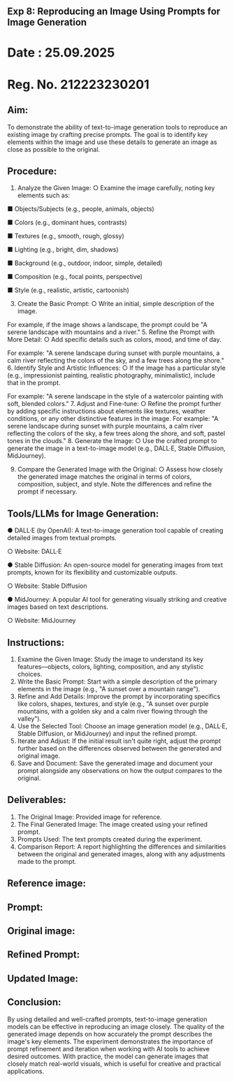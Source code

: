 ## Exp 8: Reproducing an Image Using Prompts for Image Generation

# Date : 25.09.2025
# Reg. No. 212223230201

## Aim:
To demonstrate the ability of text-to-image generation tools to reproduce an existing image by crafting precise prompts. The goal is to identify key elements within the image and use these details to generate an image as close as possible to the original.

## Procedure:
1.	Analyze the Given Image:
○	Examine the image carefully, noting key elements such as:

■	Objects/Subjects (e.g., people, animals, objects)

■	Colors (e.g., dominant hues, contrasts)

■	Textures (e.g., smooth, rough, glossy)

■	Lighting (e.g., bright, dim, shadows)

■	Background (e.g., outdoor, indoor, simple, detailed)

■	Composition (e.g., focal points, perspective)

■	Style (e.g., realistic, artistic, cartoonish)

3.	Create the Basic Prompt:
○	Write an initial, simple description of the image.

For example, if the image shows a landscape, the prompt could be "A serene landscape with mountains and a river."
5.	Refine the Prompt with More Detail:
○	Add specific details such as colors, mood, and time of day. 

For example: "A serene landscape during sunset with purple mountains, a calm river reflecting the colors of the sky, and a few trees along the shore."
6.	Identify Style and Artistic Influences:
○	If the image has a particular style (e.g., impressionist painting, realistic photography, minimalistic), include that in the prompt. 

For example: "A serene landscape in the style of a watercolor painting with soft, blended colors."
7.	Adjust and Fine-tune:
○	Refine the prompt further by adding specific instructions about elements like textures, weather conditions, or any other distinctive features in the image. For example: "A serene landscape during sunset with purple mountains, a calm river reflecting the colors of the sky, a few trees along the shore, and soft, pastel tones in the clouds."
8.	Generate the Image:
○	Use the crafted prompt to generate the image in a text-to-image model (e.g., DALL·E, Stable Diffusion, MidJourney).

9.	Compare the Generated Image with the Original:
○	Assess how closely the generated image matches the original in terms of colors, composition, subject, and style. Note the differences and refine the prompt if necessary.

## Tools/LLMs for Image Generation:
●	DALL·E (by OpenAI): A text-to-image generation tool capable of creating detailed images from textual prompts.

○	Website: DALL·E

●	Stable Diffusion: An open-source model for generating images from text prompts, known for its flexibility and customizable outputs.

○	Website: Stable Diffusion

●	MidJourney: A popular AI tool for generating visually striking and creative images based on text descriptions.

○	Website: MidJourney

## Instructions:
1.	Examine the Given Image: Study the image to understand its key features—objects, colors, lighting, composition, and any stylistic choices.
2.	Write the Basic Prompt: Start with a simple description of the primary elements in the image (e.g., "A sunset over a mountain range").
3.	Refine and Add Details: Improve the prompt by incorporating specifics like colors, shapes, textures, and style (e.g., "A sunset over purple mountains, with a golden sky and a calm river flowing through the valley").
4.	Use the Selected Tool: Choose an image generation model (e.g., DALL·E, Stable Diffusion, or MidJourney) and input the refined prompt.
5.	Iterate and Adjust: If the initial result isn't quite right, adjust the prompt further based on the differences observed between the generated and original image.
6.	Save and Document: Save the generated image and document your prompt alongside any observations on how the output compares to the original.

## Deliverables:
1.	The Original Image: Provided image for reference.
2.	The Final Generated Image: The image created using your refined prompt.
3.	Prompts Used: The text prompts created during the experiment.
4.	Comparison Report: A report highlighting the differences and similarities between the original and generated images, along with any adjustments made to the prompt.

## Reference image:

## Prompt:

## Original image:

## Refined Prompt:

## Updated Image:

## Conclusion:
By using detailed and well-crafted prompts, text-to-image generation models can be effective in reproducing an image closely. The quality of the generated image depends on how accurately the prompt describes the image's key elements. The experiment demonstrates the importance of prompt refinement and iteration when working with AI tools to achieve desired outcomes. With practice, the model can generate images that closely match real-world visuals, which is useful for creative and practical applications.


